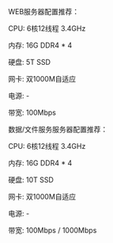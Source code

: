 WEB服务器配置推荐：

CPU: 6核12线程 3.4GHz

内存: 16G DDR4 * 4

硬盘: 5T SSD

网卡: 双1000M自适应

电源: -

带宽: 100Mbps



数据/文件服务服务器配置推荐：

CPU: 6核12线程 3.4GHz

内存: 16G DDR4 * 4

硬盘: 10T SSD

网卡: 双1000M自适应

电源: -

带宽: 100Mbps / 1000Mbps